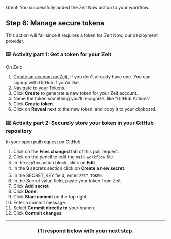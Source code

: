Great! You successfully added the Zeit Now action to your workflow.

## Step 6: Manage secure tokens

This action will fail since it requires a token for Zeit Now, our deployment provider.

### :keyboard: Activity part 1: Get a token for your Zeit

On Zeit:
1. [Create an account on Zeit](https://zeit.co/signup?next=%2Fdashboard), if you don't already have one. You can signup with GitHub if you'd like.
1. Navigate to your [Tokens](https://zeit.co/account/tokens).
1. Click **Create** to generate a new token for your Zeit account.
1. Name the token something you'll recognize, like "GitHub Actions"
1. Click **Create token**.
1. Click on **Reveal** next to the new token, and copy it to your clipboard.

### :keyboard: Activity part 2: Securely store your token in your GitHub repository

In your open pull request on GitHub:
1. Click on the **Files changed** tab of this pull request.
1. Click on the pencil to edit the `main.workflow` file.
1. In the `deploy` action block, click on **Edit**.
1. In the :lock: secrets section click on **Create a new secret**.
1. In the SECRET_KEY field, enter `ZEIT_TOKEN`.
1. In the Secret value field, paste your token from Zeit.
1. Click **Add secret**
1. Click **Done**.
1. Click **Start commit** on the top right.
1. Enter a commit message.
1. Select **Commit directly to** your branch.
1. Click **Commit changes**

<hr>
<h3 align="center">I'll respond below with your next step.</h3>
